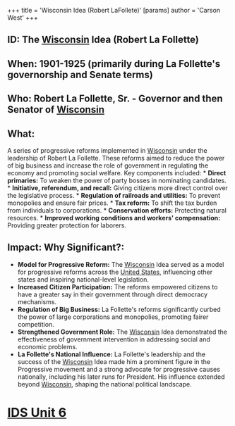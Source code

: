 +++
 title = 'Wisconsin Idea (Robert LaFollete)'
[params]
	author = 'Carson West'
+++
## ID: The [Wisconsin](./../wisconsin/) Idea (Robert La Follette)

## When: 1901-1925 (primarily during La Follette's governorship and Senate terms)

## Who: Robert La Follette, Sr. - Governor and then Senator of [Wisconsin](./../wisconsin/)

## What: 
A series of progressive reforms implemented in [Wisconsin](./../wisconsin/) under the leadership of Robert La Follette.  These reforms aimed to reduce the power of big business and increase the role of government in regulating the economy and promoting social welfare.  Key components included:
    * **Direct primaries:**  To weaken the power of party bosses in nominating candidates.
    * **Initiative, referendum, and recall:**  Giving citizens more direct control over the legislative process.
    * **Regulation of railroads and utilities:**  To prevent monopolies and ensure fair prices.
    * **Tax reform:**  To shift the tax burden from individuals to corporations.
    * **Conservation efforts:**  Protecting natural resources.
    * **Improved working conditions and workers' compensation:**  Providing greater protection for laborers.


## Impact: Why Significant?:
* **Model for Progressive Reform:** The [Wisconsin](./../wisconsin/) Idea served as a model for progressive reforms across the [United States](./../united-states/), influencing other states and inspiring national-level legislation.
* **Increased Citizen Participation:** The reforms empowered citizens to have a greater say in their government through direct democracy mechanisms.
* **Regulation of Big Business:**  La Follette's reforms significantly curbed the power of large corporations and monopolies, promoting fairer competition.
* **Strengthened Government Role:** The [Wisconsin](./../wisconsin/) Idea demonstrated the effectiveness of government intervention in addressing social and economic problems.
* **La Follette's National Influence:** La Follette's leadership and the success of the [Wisconsin](./../wisconsin/) Idea made him a prominent figure in the Progressive movement and a strong advocate for progressive causes nationally, including his later runs for President.  His influence extended beyond [Wisconsin](./../wisconsin/), shaping the national political landscape.

# [IDS Unit 6](./../ids-unit-6/)